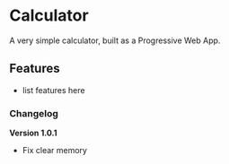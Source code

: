 # Calculator

A very simple calculator, built as a Progressive Web App.

## Features

- list features here

### Changelog

**Version 1.0.1**

- Fix clear memory
